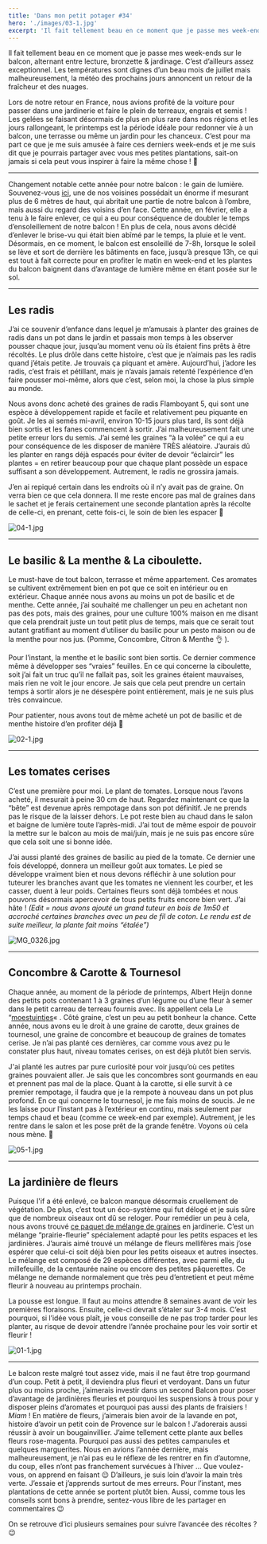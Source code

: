 ```yaml
---
title: 'Dans mon petit potager #34'
hero: './images/03-1.jpg'
excerpt: 'Il fait tellement beau en ce moment que je passe mes week-ends sur le balcon, alternant entre lecture, bronzette & jardinage. C’est d’ailleurs assez exceptionnel. Les températures sont dignes d’un beau mois de juillet mais malheureusement, la météo des prochains jours annoncent un retour de la fraîcheur et des nuages. Lors de notre retour en'
---
```


Il fait tellement beau en ce moment que je passe mes week-ends sur le balcon, alternant entre lecture, bronzette & jardinage. C’est d’ailleurs assez exceptionnel. Les températures sont dignes d’un beau mois de juillet mais malheureusement, la météo des prochains jours annoncent un retour de la fraîcheur et des nuages.

Lors de notre retour en France, nous avions profité de la voiture pour passer dans une jardinerie et faire le plein de terreaux, engrais et semis ! Les gelées se faisant désormais de plus en plus rare dans nos régions et les jours rallongeant, le printemps est la période idéale pour redonner vie à un balcon, une terrasse ou même un jardin pour les chanceux. C’est pour ma part ce que je me suis amusée à faire ces derniers week-ends et je me suis dit que je pourrais partager avec vous mes petites plantations, sait-on jamais si cela peut vous inspirer à faire la même chose ! 🙂

---

Changement notable cette année pour notre balcon : le gain de lumière. Souvenez-vous [ici](balcon/), une de nos voisines possédait un énorme if mesurant plus de 6 mètres de haut, qui abritait une partie de notre balcon à l’ombre, mais aussi du regard des voisins d’en face. Cette année, en février, elle a tenu à le faire enlever, ce qui a eu pour conséquence de doubler le temps d’ensoleillement de notre balcon ! En plus de cela, nous avons décidé d’enlever le brise-vu qui était bien abîmé par le temps, la pluie et le vent. Désormais, en ce moment, le balcon est ensoleillé de 7-8h, lorsque le soleil se lève et sort de derrière les bâtiments en face, jusqu’à presque 13h, ce qui est tout à fait correcte pour en profiter le matin en week-end et les plantes du balcon baignent dans d’avantage de lumière même en étant posée sur le sol.

---

## Les radis

J’ai ce souvenir d’enfance dans lequel je m’amusais à planter des graines de radis dans un pot dans le jardin et passais mon temps à les observer pousser chaque jour, jusqu’au moment venu où ils étaient fins prêts à être récoltés. Le plus drôle dans cette histoire, c’est que je n’aimais pas les radis quand j’étais petite. Je trouvais ça piquant et amère. Aujourd’hui, j’adore les radis, c’est frais et pétillant, mais je n’avais jamais retenté l’expérience d’en faire pousser moi-même, alors que c’est, selon moi, la chose la plus simple au monde.

Nous avons donc acheté des graines de radis Flamboyant 5, qui sont une espèce à développement rapide et facile et relativement peu piquante en goût. Je les ai semés mi-avril, environ 10-15 jours plus tard, ils sont déjà bien sortis et les fanes commencent à sortir. J’ai malheureusement fait une petite erreur lors du semis. J’ai semé les graines “à la volée” ce qui a eu pour conséquence de les disposer de manière TRÈS aléatoire. J’aurais dû les planter en rangs déjà espacés pour éviter de devoir “éclaircir” les plantes = en retirer beaucoup pour que chaque plant possède un espace suffisant a son développement. Autrement, le radis ne grossira jamais.

J’en ai repiqué certain dans les endroits où il n’y avait pas de graine. On verra bien ce que cela donnera. Il me reste encore pas mal de graines dans le sachet et je ferais certainement une seconde plantation après la récolte de celle-ci, en prenant, cette fois-ci, le soin de bien les espacer 🙂

<img alt="04-1.jpg" src="./images/04-1.jpg">

---

## Le basilic & La menthe & La ciboulette.

Le must-have de tout balcon, terrasse et même appartement. Ces aromates se cultivent extrêmement bien en pot que ce soit en intérieur ou en extérieur. Chaque année nous avons au moins un pot de basilic et de menthe. Cette année, j’ai souhaité me challenger un peu en achetant non pas des pots, mais des graines, pour une culture 100% maison en me disant que cela prendrait juste un tout petit plus de temps, mais que ce serait tout autant gratifiant au moment d’utiliser du basilic pour un pesto maison ou de la menthe pour nos jus. (Pomme, Concombre, Citron & Menthe 👌 ).

Pour l’instant, la menthe et le basilic sont bien sortis. Ce dernier commence même à développer ses “vraies” feuilles. En ce qui concerne la ciboulette, soit j’ai fait un truc qu’il ne fallait pas, soit les graines étaient mauvaises, mais rien ne voit le jour encore. Je sais que cela peut prendre un certain temps à sortir alors je ne désespère point entièrement, mais je ne suis plus très convaincue.

Pour patienter, nous avons tout de même acheté un pot de basilic et de menthe histoire d’en profiter déjà 🙂

<img alt="02-1.jpg" src="./images/02-1.jpg">

---

## Les tomates cerises

C’est une première pour moi. Le plant de tomates. Lorsque nous l’avons acheté, il mesurait à peine 30 cm de haut. Regardez maintenant ce que la “bête” est devenue après rempotage dans son pot définitif. Je ne prends pas le risque de la laisser dehors. Le pot reste bien au chaud dans le salon et baigne de lumière toute l’après-midi. J’ai tout de même espoir de pouvoir la mettre sur le balcon au mois de mai/juin, mais je ne suis pas encore sûre que cela soit une si bonne idée.

J’ai aussi planté des graines de basilic au pied de la tomate. Ce dernier une fois développé, donnera un meilleur goût aux tomates.
Le pied se développe vraiment bien et nous devons réfléchir à une solution pour tuteurer les branches avant que les tomates ne viennent les courber, et les casser, duent à leur poids. Certaines fleurs sont déjà tombées et nous pouvons désormais apercevoir de tous petits fruits encore bien vert. J’ai hâte ! _(Edit = nous avons ajouté un grand tuteur en bois de 1m50 et accroché certaines branches avec un peu de fil de coton. Le rendu est de suite meilleur, la plante fait moins “étalée”)_

<img alt="MG_0326.jpg" src="./images/MG_0326.jpg">

---

## Concombre & Carotte & Tournesol

Chaque année, au moment de la période de printemps, Albert Heijn donne des petits pots contenant 1 à 3 graines d’un légume ou d’une fleur à semer dans le petit carreau de terreau fournis avec. Ils appellent cela Le “[moestuintjes](https://www.google.nl/search?q=moestuintjes&source=lnms&tbm=isch&sa=X&ved=0ahUKEwjF-omYtM7aAhXCZFAKHe6aB7IQ_AUICigB&biw=1440&bih=719)« . Côté graine, c’est un peu au petit bonheur la chance. Cette année, nous avons eu le droit à une graine de carotte, deux graines de tournesol, une graine de concombre et beaucoup de graines de tomates cerise. Je n’ai pas planté ces dernières, car comme vous avez pu le constater plus haut, niveau tomates cerises, on est déjà plutôt bien servis.

J'ai planté les autres par pure curiosité pour voir jusqu’où ces petites graines pouvaient aller. Je sais que les concombres sont gourmands en eau et prennent pas mal de la place. Quant à la carotte, si elle survit à ce premier rempotage, il faudra que je la rempote à nouveau dans un pot plus profond. En ce qui concerne le tournesol, je me fais moins de soucis. Je ne les laisse pour l’instant pas à l’extérieur en continu, mais seulement par temps chaud et beau (comme ce week-end par exemple). Autrement, je les rentre dans le salon et les pose prêt de la grande fenêtre. Voyons où cela nous mène. 🙂

<img alt="05-1.jpg" src="./images/05-1.jpg">

---

## La jardinière de fleurs

Puisque l'if a été enlevé, ce balcon manque désormais cruellement de végétation. De plus, c’est tout un éco-système qui fut délogé et je suis sûre que de nombreux oiseaux ont dû se reloger. Pour remédier un peu à cela, nous avons trouvé [ce paquet de mélange de graines](http://www.gammvert.fr/2-1212-plantes-dexterieur/2-5006-graines-bulbes/3-1213-toutes-nos-graines/p-31521-prairie-fleurie-les-fleurs-de-lete-elegance-3m2) en jardinerie. C’est un mélange “prairie-fleurie” spécialement adapté pour les petits espaces et les jardinières. J’aurais aimé trouvé un mélange de fleurs mellifères mais j’ose espérer que celui-ci soit déjà bien pour les petits oiseaux et autres insectes. Le mélange est composé de 29 espèces différentes, avec parmi elle, du millefeuille, de la centaurée naine ou encore des petites pâquerettes. Ce mélange ne demande normalement que très peu d’entretient et peut même fleurir à nouveau au printemps prochain.

La pousse est longue. Il faut au moins attendre 8 semaines avant de voir les premières floraisons. Ensuite, celle-ci devrait s’étaler sur 3-4 mois. C’est pourquoi, si l’idée vous plaît, je vous conseille de ne pas trop tarder pour les planter, au risque de devoir attendre l’année prochaine pour les voir sortir et fleurir !

<img alt="01-1.jpg" src="./images/01-1.jpg">

---

Le balcon reste malgré tout assez vide, mais il ne faut être trop gourmand d’un coup. Petit à petit, il deviendra plus fleuri et verdoyant. Dans un futur plus ou moins proche, j’aimerais investir dans un second Balcon pour poser d’avantage de jardinières fleuries et pourquoi les suspensions à trous pour y disposer pleins d’aromates et pourquoi pas aussi des plants de fraisiers ! _Miam_ ! En matière de fleurs, j’aimerais bien avoir de la lavande en pot, histoire d’avoir un petit coin de Provence sur le balcon ! J’adorerais aussi réussir à avoir un bougainvillier. J’aime tellement cette plante aux belles fleurs rose-magenta. Pourquoi pas aussi des petites campanules et quelques marguerites. Nous en avions l’année dernière, mais malheureusement, je n’ai pas eu le réflexe de les rentrer en fin d’automne, du coup, elles n’ont pas franchement survécues à l’hiver ... Que voulez-vous, on apprend en faisant 😉 D’ailleurs, je suis loin d’avoir la main très verte. J’essaie et j’apprends surtout de mes erreurs. Pour l’instant, mes plantations de cette année se portent plutôt bien. Aussi, comme tous les conseils sont bons à prendre, sentez-vous libre de les partager en commentaires 😉

On se retrouve d’ici plusieurs semaines pour suivre l’avancée des récoltes ? 😉
